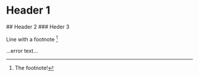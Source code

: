 # Header 1
## Header 2
### Heder 3

Line with a footnote [^1]
[^1]: The footnote!


...error text...
